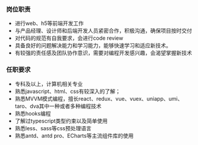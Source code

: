 ### 岗位职责

- 进行web、h5等前端开发工作
- 与产品经理、设计师和后端开发人员紧密合作，积极沟通，确保项目按时交付
- 对代码的规范有自我要求，会进行code review
- 具备良好的问题解决能力和学习能力，能够快速学习和适应新技术。
- 有较强的责任感及团队协作意识，需要对编程开发感兴趣，会渴望掌握新技术

### 任职要求
- 专科及以上，计算机相关专业
- 熟悉javascript、html、css有较深入的了解；
- 熟悉MVVM模式编程，擅长react、redux、vue、vuex、uniapp、umi、taro、dva其中一种或者多种编程技术
- 熟悉hooks编程
- 了解过typescript类型约束以及简单使用
- 熟悉less、sass等css预处理语言
- 熟悉antd、antd pro、ECharts等主流组件库的使用
